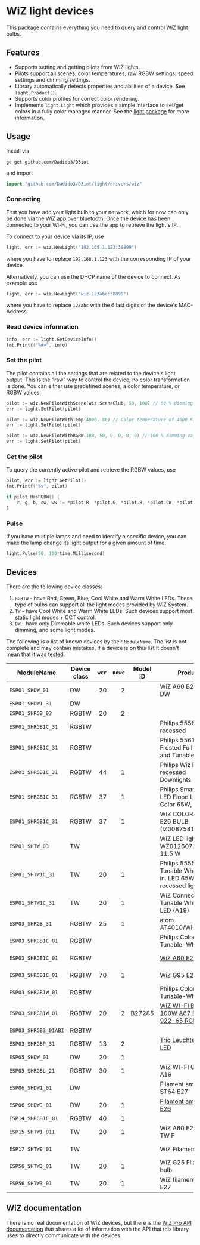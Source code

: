 # WiZ light devices

This package contains everything you need to query and control WiZ light bulbs.

## Features

- Supports setting and getting pilots from WiZ lights.
- Pilots support all scenes, color temperatures, raw RGBW settings, speed settings and dimming settings.
- Library automatically detects properties and abilities of a device. See `light.Product()`.
- Supports color profiles for correct color rendering.
- Implements `light.Light` which provides a simple interface to set/get colors in a fully color managed manner. See the [light package](../../) for more information.

## Usage

Install via

``` shell
go get github.com/Dadido3/D3iot
```

and import

``` go
import "github.com/Dadido3/D3iot/light/drivers/wiz"
```

### Connecting

First you have add your light bulb to your network, which for now can only be done via the WiZ app over bluetooth.
Once the device has been connected to your Wi-Fi, you can use the app to retrieve the light's IP.

To connect to your device via its IP, use

``` go
light, err := wiz.NewLight("192.168.1.123:38899")
```

where you have to replace `192.168.1.123` with the corresponding IP of your device.

Alternatively, you can use the DHCP name of the device to connect. As example use

``` go
light, err := wiz.NewLight("wiz-123abc:38899")
```

where you have to replace `123abc` with the 6 last digits of the device's MAC-Address.

### Read device information

``` go
info, err := light.GetDeviceInfo()
fmt.Printf("%#v", info)
```

### Set the pilot

The pilot contains all the settings that are related to the device's light output.
This is the "raw" way to control the device, no color transformation is done.
You can either use predefined scenes, a color temperature, or RGBW values.

``` go
pilot := wiz.NewPilotWithScene(wiz.SceneClub, 50, 100) // 50 % dimming value, 100 % speed value.
err := light.SetPilot(pilot)
```

``` go
pilot := wiz.NewPilotWithTemp(4000, 80) // Color temperature of 4000 K value, 80 % dimming value.
err := light.SetPilot(pilot)
```

``` go
pilot := wiz.NewPilotWithRGBW(100, 50, 0, 0, 0, 0) // 100 % dimming value and the R, G, B, cold white, warm white values.
err := light.SetPilot(pilot)
```

### Get the pilot

To query the currently active pilot and retrieve the RGBW values, use

``` go
pilot, err := light.GetPilot()
fmt.Printf("%v", pilot)

if pilot.HasRGBW() {
    r, g, b, cw, ww := *pilot.R, *pilot.G, *pilot.B, *pilot.CW, *pilot.WW
}
```

### Pulse

If you have multiple lamps and need to identify a specific device, you can make the lamp change its light output for a given amount of time.

``` go
light.Pulse(50, 100*time.Millisecond)
```

## Devices

There are the following device classes:

1. `RGBTW` - have Red, Green, Blue, Cool White and Warm White LEDs. These type of bulbs can support all the light modes provided by WiZ System.
2. `TW` - have Cool White and Warm White LEDs. Such devices support most static light modes + CCT control.
3. `DW` - have only Dimmable white LEDs. Such devices support only dimming, and some light modes.

The following is a list of known devices by their `ModuleName`.
The list is not complete and may contain mistakes, if a device is on this list it doesn't mean that it was tested.

| ModuleName | Device class | `wcr` | `nowc` | Model ID | Product | Product Number |
| ---------- | ------------ | --: | ---: | -------- | ------- | -------------- |
| `ESP01_SHDW_01`      | DW    | 20 | 2 |          | WiZ A60 B22 WiZ60 DW |
| `ESP01_SHDW1_31`     | DW    |    |   |          | |
| `ESP01_SHRGB_03`     | RGBTW | 20 | 2 |          | |
| `ESP01_SHRGB1C_31`   | RGBTW |    |   |          | Philips 555623 recessed |
| `ESP01_SHRGB1C_31`   | RGBTW |    |   |          | Philips 556167 A19 Frosted Full Colour and Tunable White |
| `ESP01_SHRGB1C_31`   | RGBTW | 44 | 1 |          | Philips Wiz Full color recessed Downlights |
| `ESP01_SHRGB1C_31`   | RGBTW | 37 | 1 |          | Philips Smart Wi-Fi LED Flood Light, Full Color 65W, BR30 | MPN: 9290022657 |
| `ESP01_SHRGB1C_31`   | RGBTW | 37 | 1 |          | WIZ COLORS BR30 E26 BULB (IZ0087581) |
| `ESP01_SHTW_03`      | TW    |    |   |          | WiZ LED light bulb WZ0126071 E27 11.5 W | EAN: 5420060420566 |
| `ESP01_SHTW1C_31`    | TW    | 20 | 1 |          | Philips 555599 Tunable White 5/6 in. LED 65W recessed light |
| `ESP01_SHTW1C_31`    | TW    | 20 | 1 |          | WiZ Connected Tunable White Wi-Fi LED (A19) |
| `ESP03_SHRGB_31`     | RGBTW | 25 | 1 |          | atom AT4010/WH/WIZ/TR |
| `ESP03_SHRGB1C_01`   | RGBTW |    |   |          | Philips Color &. Tunable-White A19 |
| `ESP03_SHRGB1C_01`   | RGBTW |    |   |          | [WiZ A60 E27](https://www.wizconnected.com/en/consumer/products/8718699787059/) | EAN: 8718699787059 |
| `ESP03_SHRGB1C_01`   | RGBTW | 70 | 1 |          | [WiZ G95 E27](https://www.wizconnected.com/en/consumer/products/8718699786359/) | EAN: 8718699786359 |
| `ESP03_SHRGB1W_01`   | RGBTW |    |   |          | Philips Color &. Tunable-White A21 |
| `ESP03_SHRGB1W_01`   | RGBTW | 20 | 2 | B27285   | [WiZ WI-FI BLE 100W A67 E27 922-65 RGB](https://www.wizconnected.com/en/consumer/products/8718699786199/) | EAN: 8718699786199 |
| `ESP03_SHRGB3_01ABI` | RGBTW |    |   |          | |
| `ESP03_SHRGBP_31`    | RGBTW | 13 | 2 |          | [Trio Leuchten WiZ LED](https://products.trio-lighting.com/de/451850101-2/) | EAN: 4017807407464 |
| `ESP05_SHDW_01`      | DW    | 20 | 1 |          | |
| `ESP05_SHRGBL_21`    | RGBTW | 30 | 1 |          | WiZ WI-FI Color A19 |
| `ESP06_SHDW1_01`     | DW    |    |   |          | Filament amber ST64 E27 | EAN: 8718699787332 |
| `ESP06_SHDW9_01`     | DW    | 20 | 1 |          | [Filament amber A19 E26](https://www.usa.lighting.philips.com/consumer/p/smart-led-filament-amber-a19-e26/046677555528) | EAN: 046677555528 |
| `ESP14_SHRGB1C_01`   | RGBTW | 40 | 1 |          | |
| `ESP15_SHTW1_01I`    | TW    | 20 | 1 |          | WiZ A60 E27 WiZ60 TW F |
| `ESP17_SHTW9_01`     | TW    |    |   |          | WiZ Filament Bulb | EAN: 8718699786793 |
| `ESP56_SHTW3_01`     | TW    | 20 | 1 |          | WiZ G25 Filament bulb |
| `ESP56_SHTW3_01`     | TW    | 20 | 1 |          | WiZ filament G95 E27 |

## WiZ documentation

There is no real documentation of WiZ devices, but there is the [WiZ Pro API documentation](https://docs.pro.wizconnected.com) that shares a lot of information with the API that this library uses to directly communicate with the devices.
